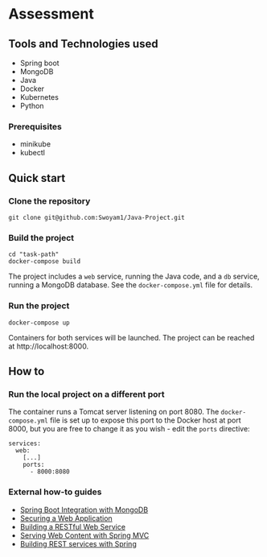 # Assessment


## Tools and Technologies used

* Spring boot 
* MongoDB
* Java
* Docker
* Kubernetes
* Python

### Prerequisites
* minikube
* kubectl

## Quick start

### Clone the repository

```
git clone git@github.com:Swoyam1/Java-Project.git
```

### Build the project

```
cd "task-path"
docker-compose build
```

The project includes a ``web`` service, running the Java code, and a ``db`` service, running a MongoDB database.
See the ``docker-compose.yml`` file for details.

### Run the project

```
docker-compose up
````

Containers for both services will be launched. The project can be reached at http://localhost:8000.


## How to

### Run the local project on a different port

The container runs a Tomcat server listening on port 8080. The ``docker-compose.yml`` file is set up to
expose this port to the Docker host at port 8000, but you are free to change it as you wish - edit the ``ports`` directive:

```
services:
  web:
    [...]
    ports: 
      - 8000:8080
```



### External how-to guides

* [Spring Boot Integration with MongoDB](https://www.mongodb.com/compatibility/spring-boot/)
* [Securing a Web Application](https://spring.io/guides/gs/securing-web/)
* [Building a RESTful Web Service](https://spring.io/guides/gs/rest-service/)
* [Serving Web Content with Spring MVC](https://spring.io/guides/gs/serving-web-content/)
* [Building REST services with Spring](https://spring.io/guides/tutorials/bookmarks/)
